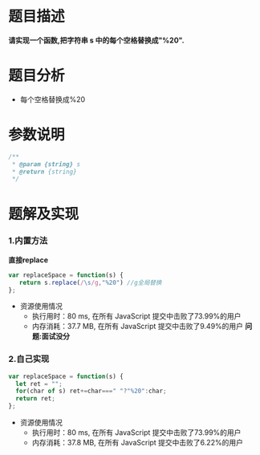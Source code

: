 # 题目描述

**请实现一个函数,把字符串 s 中的每个空格替换成"%20".**

# 题目分析

- 每个空格替换成%20

# 参数说明
```js
/**
 * @param {string} s
 * @return {string}
 */
```

# 题解及实现

### 1.内置方法
**直接replace**

```js
var replaceSpace = function(s) {
   return s.replace(/\s/g,"%20") //g全局替换
};
```

- 资源使用情况
  + 执行用时：80 ms, 在所有 JavaScript 提交中击败了73.99%的用户
  + 内存消耗：37.7 MB, 在所有 JavaScript 提交中击败了9.49%的用户
  **问题:面试没分**

### 2.自己实现
```js
var replaceSpace = function(s) {
  let ret = "";
  for(char of s) ret+=char===" "?"%20":char;
  return ret;
};
```

- 资源使用情况
  + 执行用时：80 ms, 在所有 JavaScript 提交中击败了73.99%的用户
  + 内存消耗：37.8 MB, 在所有 JavaScript 提交中击败了6.22%的用户